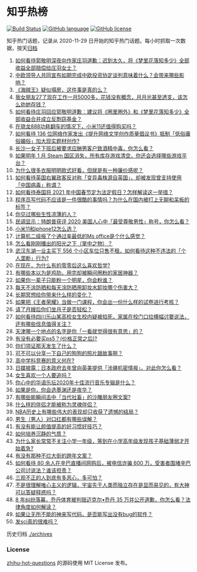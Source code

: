 # 知乎热榜
[![Build Status](https://github.com/ToWeLong/zhihu-hot-questions/workflows/CI/badge.svg)](https://github.com/ToWeLong/zhihu-hot-questions/actions)
[![GitHub language](https://img.shields.io/badge/language-golang-orange.svg)](https://golang.org/)
[![GitHub license](https://img.shields.io/github/license/ToWeLong/zhihu-hot-questions)](https://github.com/ToWeLong/zhihu-hot-questions/blob/main/LICENSE)

知乎热门话题，记录从 2020-11-29 日开始的知乎热门话题。每小时抓取一次数据，按天[归档](./archives)

<!-- BEGIN -->

1. [如何看待郭敬明深夜向作家庄羽道歉：迟到太久，将《梦里花落知多少》全部收益全部赔偿给庄羽女士？](https://www.zhihu.com/question/437236368)
1. [中欧领导人共同宣布如期完成中欧投资协定谈判意味着什么？会带来哪些影响？](https://www.zhihu.com/question/437212619)
1. [《海贼王》疑似塌房，这件事是真的么？](https://www.zhihu.com/question/437138134)
1. [我女朋友27了现在工作一月5000多，花钱没有概念，月月光甚至透支，该怎么劝她存钱？](https://www.zhihu.com/question/428842571)
1. [如何看待庄羽回应郭敬明道歉：建议将《圈里圈外》和《梦里花落知多少》全部收益合并成立反剽窃基金？](https://www.zhihu.com/question/437254554)
1. [在骁龙888功耗翻车的情况下，小米11还值得购买吗？](https://www.zhihu.com/question/437117447)
1. [如何看待 136 位网络作家发出《提升网络文学创作质量倡议书》抵制「低俗庸俗媚俗」加大现实题材创作?](https://www.zhihu.com/question/437070397)
1. [长沙一女子下班后被要求应酬男客户致酒精中毒，你怎么看？](https://www.zhihu.com/question/437155855)
1. [如果明年 1 月 Steam 国区消失，所有库存游戏清空，你还会选择哪些游戏平台？](https://www.zhihu.com/question/435825848)
1. [为什么很多衣服明明款式好看，但就是有一种廉价感呢？](https://www.zhihu.com/question/412158553)
1. [如何看待英国右翼政客反对称「变异毒株源自英国」，却被发现曾支持使用「中国病毒」称谓？](https://www.zhihu.com/question/437151900)
1. [如何看待泰国将 2021 年中国春节定为法定假日？怎样解读这一举措？](https://www.zhihu.com/question/437057167)
1. [程序员写代码不应该是一件很酷的事情吗？为什么在国内被打上无聊和呆板的标签？](https://www.zhihu.com/question/435415765)
1. [你见过哪些生性凉薄的人？](https://www.zhihu.com/question/429319229)
1. [民调显示：特朗普获评 2020 美国人心中「最受尊敬男性」称号，你怎么看？](https://www.zhihu.com/question/437157779)
1. [小米11和iphone12怎么选？](https://www.zhihu.com/question/434673403)
1. [计算机二级报了个通过率最低的Ms office是个什么感觉？](https://www.zhihu.com/question/306891507)
1. [怎么看刚刚播出的阳光之下（掌中之物）？](https://www.zhihu.com/question/436541338)
1. [武汉东湖一业主买下 556 个小区车位只售不租，如何看待这种不违法的「个人垄断」行为?](https://www.zhihu.com/question/437152671)
1. [在现在，为什么有的零零后这么喜欢哲学?](https://www.zhihu.com/question/436744133)
1. [有哪些本以为是鸡肋，用完却被瞬间圈粉的家居神器？](https://www.zhihu.com/question/359026960)
1. [如果你一辈子只能粉一个明星，你会粉谁？](https://www.zhihu.com/question/429647859)
1. [每天不涂防晒和每天涂防晒用卸妆水卸妆哪个伤害大？](https://www.zhihu.com/question/281693479)
1. [长期冥想给你带来什么样的变化？](https://www.zhihu.com/question/321626134)
1. [如果把《王者荣耀》当做一门课程，你会出一份什么样的试卷进行考核？](https://www.zhihu.com/question/436864830)
1. [请了月嫂后你们坐月子是否轻松？](https://www.zhihu.com/question/399527782)
1. [如何看待四川乐山某高校女生校内疑被掐死，家属在校门口拉横幅讨要说法，还有哪些信息值得关注？](https://www.zhihu.com/question/437153825)
1. [天津哪一个地点的名字是你「一看就觉得很有意思」的？](https://www.zhihu.com/question/435825953)
1. [有没有必要买ps5？(价格正常之后)?](https://www.zhihu.com/question/436529509)
1. [你们领证那天发生了什么？](https://www.zhihu.com/question/426768936)
1. [可不可以分享一下自己的狗狗的照片跟故事啊？](https://www.zhihu.com/question/436293459)
1. [高中学科竞赛的意义何在?](https://www.zhihu.com/question/416519022)
1. [日媒披露：日本政府去年曾向英美提供「涉疆机密情报」，对此你怎么看？](https://www.zhihu.com/question/437142107)
1. [女生喜欢一个人要追吗？](https://www.zhihu.com/question/62809537)
1. [你心中的华语乐坛2020年十佳流行音乐专辑是什么？](https://www.zhihu.com/question/426740372)
1. [如果是你，你会选墨渊还是夜华？](https://www.zhihu.com/question/433956289)
1. [有哪些能瞬间击中「当代社畜」的沙雕朋友圈文案?](https://www.zhihu.com/question/432243352)
1. [什么样的伴侣才能被称为灵魂伴侣？](https://www.zhihu.com/question/308612334)
1. [NBA历史上有哪些伟大的表现却只收获了遗憾的结局？](https://www.zhihu.com/question/436136780)
1. [男生（男人）对口红都有哪些误解？](https://www.zhihu.com/question/271001872)
1. [有没有能让颜值提高的好习惯好技巧？](https://www.zhihu.com/question/431568964)
1. [如何培养沉静的气质？](https://www.zhihu.com/question/335750135)
1. [为什么家长常常不关注小学一年级，等到在小学高年级发现孩子基础薄弱才开始着急?](https://www.zhihu.com/question/426324925)
1. [有没有那种不烂大街的跨年文案？](https://www.zhihu.com/question/435290586)
1. [如何看待 80 余人在辛巴直播间网购后，被电信诈骗 600 万，受害者围堵辛巴公司讨说法？谁该担责？](https://www.zhihu.com/question/437132626)
1. [三观不正的人到底有多恶心，多可怕？](https://www.zhihu.com/question/266620880)
1. [不是很理解唯心主义的逻辑，宇宙先于人类而独立存在是显而易见的，有大神可以答疑释惑吗？](https://www.zhihu.com/question/424280145)
1. [8 年纠纷落幕，乔丹体育被判赔迈克尔•乔丹 35 万并公开道歉，你怎么看？法律角度如何解读？](https://www.zhihu.com/question/437154459)
1. [如果让无所不能的神来写代码，是否能写出没有bug的软件？](https://www.zhihu.com/question/435533536)
1. [发sci真的很难吗？](https://www.zhihu.com/question/325265633)

<!-- END -->

历史归档 [./archives](./archives)


### License
[zhihu-hot-questions](https://github.com/towelong/zhihu-hot-questions) 的源码使用 MIT License 发布。